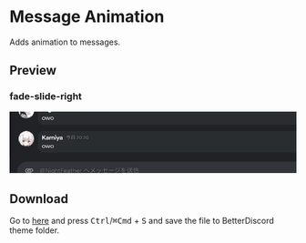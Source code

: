 # Message Animation
Adds animation to messages.

## Preview
### fade-slide-right
![#](capture1.gif)

## Download
Go to [here](https://raw.githubusercontent.com/kamiya10/bd-theme/main/MessageAnimation/MessageAnimation.theme.css) and press <kbd>Ctrl</kbd>/<kbd>⌘Cmd</kbd> + <kbd>S</kbd> and save the file to BetterDiscord theme folder.
